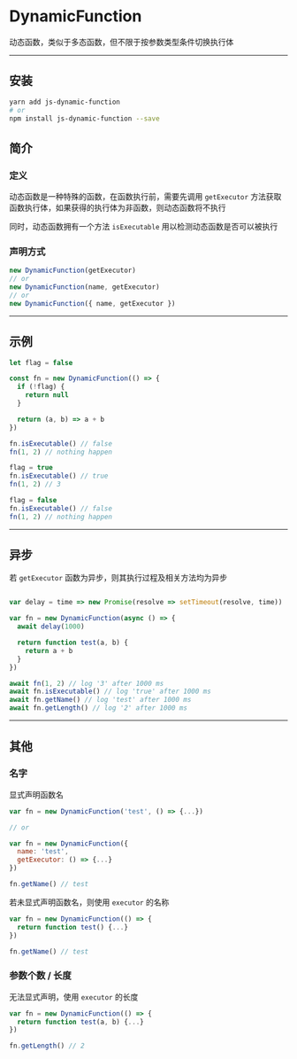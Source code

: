 # DynamicFunction

动态函数，类似于多态函数，但不限于按参数类型条件切换执行体

- - -

## 安装

```bash
yarn add js-dynamic-function
# or
npm install js-dynamic-function --save
```

## 简介

### 定义

动态函数是一种特殊的函数，在函数执行前，需要先调用 `getExecutor` 方法获取函数执行体，如果获得的执行体为非函数，则动态函数将不执行

同时，动态函数拥有一个方法 `isExecutable` 用以检测动态函数是否可以被执行

### 声明方式

```javascript
new DynamicFunction(getExecutor)
// or
new DynamicFunction(name, getExecutor)
// or
new DynamicFunction({ name, getExecutor })
```

- - -

## 示例

```javascript
let flag = false

const fn = new DynamicFunction(() => {
  if (!flag) {
    return null
  }

  return (a, b) => a + b
})

fn.isExecutable() // false
fn(1, 2) // nothing happen

flag = true
fn.isExecutable() // true
fn(1, 2) // 3

flag = false
fn.isExecutable() // false
fn(1, 2) // nothing happen
```

- - -

## 异步

若 `getExecutor` 函数为异步，则其执行过程及相关方法均为异步

```javascript

var delay = time => new Promise(resolve => setTimeout(resolve, time))

var fn = new DynamicFunction(async () => {
  await delay(1000)

  return function test(a, b) {
    return a + b
  }
})

await fn(1, 2) // log '3' after 1000 ms
await fn.isExecutable() // log 'true' after 1000 ms
await fn.getName() // log 'test' after 1000 ms
await fn.getLength() // log '2' after 1000 ms
```

- - -

## 其他

### 名字

显式声明函数名

```javascript
var fn = new DynamicFunction('test', () => {...})

// or

var fn = new DynamicFunction({
  name: 'test', 
  getExecutor: () => {...}
})

fn.getName() // test
```

若未显式声明函数名，则使用 `executor` 的名称

```javascript
var fn = new DynamicFunction(() => {
  return function test() {...}
})

fn.getName() // test
```

### 参数个数 / 长度

无法显式声明，使用 `executor` 的长度

```javascript
var fn = new DynamicFunction(() => {
  return function test(a, b) {...}
})

fn.getLength() // 2
```
